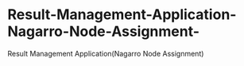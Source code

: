 # Result-Management-Application-Nagarro-Node-Assignment-
Result Management Application(Nagarro Node Assignment)
